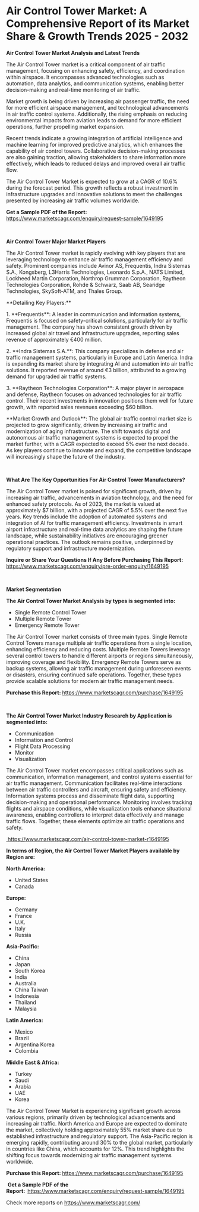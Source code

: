 <p><h1>Air Control Tower Market: A Comprehensive Report of its Market Share & Growth Trends 2025 - 2032</h1></p><p><strong>Air Control Tower Market Analysis and Latest Trends</strong></p>
<p><p>The Air Control Tower market is a critical component of air traffic management, focusing on enhancing safety, efficiency, and coordination within airspace. It encompasses advanced technologies such as automation, data analytics, and communication systems, enabling better decision-making and real-time monitoring of air traffic.</p><p>Market growth is being driven by increasing air passenger traffic, the need for more efficient airspace management, and technological advancements in air traffic control systems. Additionally, the rising emphasis on reducing environmental impacts from aviation leads to demand for more efficient operations, further propelling market expansion. </p><p>Recent trends indicate a growing integration of artificial intelligence and machine learning for improved predictive analytics, which enhances the capability of air control towers. Collaborative decision-making processes are also gaining traction, allowing stakeholders to share information more effectively, which leads to reduced delays and improved overall air traffic flow. </p><p>The Air Control Tower Market is expected to grow at a CAGR of 10.6% during the forecast period. This growth reflects a robust investment in infrastructure upgrades and innovative solutions to meet the challenges presented by increasing air traffic volumes worldwide.</p></p>
<p><strong>Get a Sample PDF of the Report:&nbsp;</strong> <a href="https://www.marketscagr.com/enquiry/request-sample/1649195?utm_campaign=1766&utm_medium=2&utm_source=Github&utm_content=ia&utm_term=15022025&utm_id=air-control-tower">https://www.marketscagr.com/enquiry/request-sample/1649195</a></p>
<p>&nbsp;</p>
<p><strong>Air Control Tower Major Market Players</strong></p>
<p><p>The Air Control Tower market is rapidly evolving with key players that are leveraging technology to enhance air traffic management efficiency and safety. Prominent companies include Avinor AS, Frequentis, Indra Sistemas S.A., Kongsberg, L3Harris Technologies, Leonardo S.p.A., NATS Limited, Lockheed Martin Corporation, Northrop Grumman Corporation, Raytheon Technologies Corporation, Rohde & Schwarz, Saab AB, Searidge Technologies, SkySoft-ATM, and Thales Group.</p><p>**Detailing Key Players:**</p><p>1. **Frequentis**: A leader in communication and information systems, Frequentis is focused on safety-critical solutions, particularly for air traffic management. The company has shown consistent growth driven by increased global air travel and infrastructure upgrades, reporting sales revenue of approximately €400 million.</p><p>2. **Indra Sistemas S.A.**: This company specializes in defense and air traffic management systems, particularly in Europe and Latin America. Indra is expanding its market share by integrating AI and automation into air traffic solutions. It reported revenue of around €3 billion, attributed to a growing demand for upgraded air traffic systems.</p><p>3. **Raytheon Technologies Corporation**: A major player in aerospace and defense, Raytheon focuses on advanced technologies for air traffic control. Their recent investments in innovation positions them well for future growth, with reported sales revenues exceeding $60 billion.</p><p>**Market Growth and Outlook**: The global air traffic control market size is projected to grow significantly, driven by increasing air traffic and modernization of aging infrastructure. The shift towards digital and autonomous air traffic management systems is expected to propel the market further, with a CAGR expected to exceed 5% over the next decade. As key players continue to innovate and expand, the competitive landscape will increasingly shape the future of the industry.</p></p>
<p>&nbsp;</p>
<p><strong>What Are The Key Opportunities For Air Control Tower Manufacturers?</strong></p>
<p><p>The Air Control Tower market is poised for significant growth, driven by increasing air traffic, advancements in aviation technology, and the need for enhanced safety protocols. As of 2023, the market is valued at approximately $7 billion, with a projected CAGR of 5.5% over the next five years. Key trends include the adoption of automated systems and integration of AI for traffic management efficiency. Investments in smart airport infrastructure and real-time data analytics are shaping the future landscape, while sustainability initiatives are encouraging greener operational practices. The outlook remains positive, underpinned by regulatory support and infrastructure modernization.</p></p>
<p><strong>Inquire or Share Your Questions If Any Before Purchasing This Report:</strong> <a href="https://www.marketscagr.com/enquiry/pre-order-enquiry/1649195?utm_campaign=1766&utm_medium=2&utm_source=Github&utm_content=ia&utm_term=15022025&utm_id=air-control-tower">https://www.marketscagr.com/enquiry/pre-order-enquiry/1649195</a></p>
<p>&nbsp;</p>
<p><strong>Market Segmentation</strong></p>
<p><strong>The Air Control Tower Market Analysis by types is segmented into:</strong></p>
<p><ul><li>Single Remote Control Tower</li><li>Multiple Remote Tower</li><li>Emergency Remote Tower</li></ul></p>
<p><p>The Air Control Tower market consists of three main types. Single Remote Control Towers manage multiple air traffic operations from a single location, enhancing efficiency and reducing costs. Multiple Remote Towers leverage several control towers to handle different airports or regions simultaneously, improving coverage and flexibility. Emergency Remote Towers serve as backup systems, allowing air traffic management during unforeseen events or disasters, ensuring continued safe operations. Together, these types provide scalable solutions for modern air traffic management needs.</p></p>
<p><strong>Purchase this Report:&nbsp;</strong><a href="https://www.marketscagr.com/purchase/1649195?utm_campaign=1766&utm_medium=2&utm_source=Github&utm_content=ia&utm_term=15022025&utm_id=air-control-tower">https://www.marketscagr.com/purchase/1649195</a></p>
<p>&nbsp;</p>
<p><strong>The Air Control Tower Market Industry Research by Application is segmented into:</strong></p>
<p><ul><li>Communication</li><li>Information and Control</li><li>Flight Data Processing</li><li>Monitor</li><li>Visualization</li></ul></p>
<p><p>The Air Control Tower market encompasses critical applications such as communication, information management, and control systems essential for air traffic management. Communication facilitates real-time interactions between air traffic controllers and aircraft, ensuring safety and efficiency. Information systems process and disseminate flight data, supporting decision-making and operational performance. Monitoring involves tracking flights and airspace conditions, while visualization tools enhance situational awareness, enabling controllers to interpret data effectively and manage traffic flows. Together, these elements optimize air traffic operations and safety.</p></p>
<p><a href="https://www.marketscagr.com/air-control-tower-market-r1649195?utm_campaign=1766&utm_medium=2&utm_source=Github&utm_content=ia&utm_term=15022025&utm_id=air-control-tower">&nbsp;https://www.marketscagr.com/air-control-tower-market-r1649195</a></p>
<p><strong>In terms of Region, the Air Control Tower Market Players available by Region are:</strong></p>
<p>
    <p> <strong> North America: </strong>
        <ul>
            <li>United States</li>
            <li>Canada</li>
        </ul>
        </p> 
    <p> <strong> Europe: </strong>
        <ul>
            <li>Germany</li>
            <li>France</li>
            <li>U.K.</li>
            <li>Italy</li>
            <li>Russia</li>
        </ul>
        </p> 
    <p> <strong> Asia-Pacific: </strong>
        <ul>
            <li>China</li>
            <li>Japan</li>
            <li>South Korea</li>
            <li>India</li>
            <li>Australia</li>
            <li>China Taiwan</li>
            <li>Indonesia</li>
            <li>Thailand</li>
            <li>Malaysia</li>
        </ul>
        </p> 
    <p> <strong> Latin America: </strong>
        <ul>
            <li>Mexico</li>
            <li>Brazil</li>
            <li>Argentina Korea</li>
            <li>Colombia</li>
        </ul>
        </p> 
    <p> <strong> Middle East & Africa: </strong>
        <ul>
            <li>Turkey</li>
            <li>Saudi</li>
            <li>Arabia</li>
            <li>UAE</li>
            <li>Korea</li>
        </ul>
    </p>
    </p>
<p><p>The Air Control Tower Market is experiencing significant growth across various regions, primarily driven by technological advancements and increasing air traffic. North America and Europe are expected to dominate the market, collectively holding approximately 55% market share due to established infrastructure and regulatory support. The Asia-Pacific region is emerging rapidly, contributing around 30% to the global market, particularly in countries like China, which accounts for 12%. This trend highlights the shifting focus towards modernizing air traffic management systems worldwide.</p></p>
<p><strong>Purchase this Report: </strong><a href="https://www.marketscagr.com/purchase/1649195?utm_campaign=1766&utm_medium=2&utm_source=Github&utm_content=ia&utm_term=15022025&utm_id=air-control-tower">https://www.marketscagr.com/purchase/1649195</a></p>
<p>&nbsp;<strong>Get a Sample PDF of the Report:&nbsp;&nbsp;</strong><a href="https://www.marketscagr.com/enquiry/request-sample/1649195?utm_campaign=1766&utm_medium=2&utm_source=Github&utm_content=ia&utm_term=15022025&utm_id=air-control-tower">https://www.marketscagr.com/enquiry/request-sample/1649195</a></p>
<p><strong></strong></p>
<p>Check more reports on <a href="https://www.marketscagr.com/?utm_campaign=1766&utm_medium=2&utm_source=Github&utm_content=ia&utm_term=15022025&utm_id=air-control-tower">https://www.marketscagr.com/</a></p>
